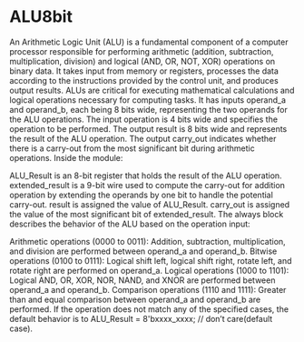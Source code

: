 # ALU8bit
An Arithmetic Logic Unit (ALU) is a fundamental component of a computer processor responsible for performing arithmetic (addition, subtraction, multiplication, division) and logical (AND, OR, NOT, XOR) operations on binary data. It takes input from memory or registers, processes the data according to the instructions provided by the control unit, and produces output results. ALUs are critical for executing mathematical calculations and logical operations necessary for computing tasks.
It has inputs operand_a and operand_b, each being 8 bits wide, representing the two operands for the ALU operations.
The input operation is 4 bits wide and specifies the operation to be performed.
The output result is 8 bits wide and represents the result of the ALU operation.
The output carry_out indicates whether there is a carry-out from the most significant bit during arithmetic operations.
Inside the module:

ALU_Result is an 8-bit register that holds the result of the ALU operation.
extended_result is a 9-bit wire used to compute the carry-out for addition operation by extending the operands by one bit to handle the potential carry-out.
result is assigned the value of ALU_Result.
carry_out is assigned the value of the most significant bit of extended_result.
The always block describes the behavior of the ALU based on the operation input:

Arithmetic operations (0000 to 0011): Addition, subtraction, multiplication, and division are performed between operand_a and operand_b.
Bitwise operations (0100 to 0111): Logical shift left, logical shift right, rotate left, and rotate right are performed on operand_a.
Logical operations (1000 to 1101): Logical AND, OR, XOR, NOR, NAND, and XNOR are performed between operand_a and operand_b.
Comparison operations (1110 and 1111): Greater than and equal comparison between operand_a and operand_b are performed.
If the operation does not match any of the specified cases, the default behavior is to ALU_Result = 8'bxxxx_xxxx; // don’t care(default case).

